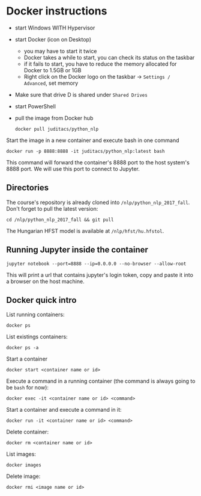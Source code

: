 # Docker instructions

* start Windows WITH Hypervisor
* start Docker (icon on Desktop)
  * you may have to start it twice
  * Docker takes a while to start, you can check its status on the taskbar
  * if it fails to start, you have to reduce the memory allocated for Docker to 1.5GB or 1GB
  * Right click on the Docker logo on the taskbar -> `Settings / Advanced`, set memory
* Make sure that drive D is shared under `Shared Drives`
* start PowerShell
* pull the image from Docker hub


    `docker pull juditacs/python_nlp`


Start the image in a new container and execute bash in one command


    docker run -p 8888:8888 -it juditacs/python_nlp:latest bash


This command will forward the container's 8888 port to the host system's 8888 port. We will use this port to connect to Jupyter.


## Directories

The course's repository is already cloned into `/nlp/python_nlp_2017_fall`. Don't forget to pull the latest version:

    cd /nlp/python_nlp_2017_fall && git pull

The Hungarian HFST model is available at `/nlp/hfst/hu.hfstol`.

## Running Jupyter inside the container

    jupyter notebook --port=8888 --ip=0.0.0.0 --no-browser --allow-root

This will print a url that contains jupyter's login token, copy and paste it into a browser on the host machine.


## Docker quick intro

List running containers:

    docker ps

List existings containers:

    docker ps -a

Start a container

    docker start <container name or id>

Execute a command in a running container (the command is always going to be `bash` for now):

    docker exec -it <container name or id> <command>

Start a container and execute a command in it:

    docker run -it <container name or id> <command>

Delete container:

    docker rm <container name or id>

List images:

    docker images

Delete image:

    docker rmi <image name or id>
